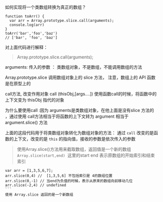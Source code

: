 如何实现将一个类数组转换为真正的数组？
```
function toArr() {
  var arr = Array.prototype.slice.call(arguments);
  console.log(arr)
}
toArr('bar','foo','baz')
// ['bar', 'foo', 'baz']
```

对上面代码进行解释：
> Array.prototype.slice.call(arguments);
>
arguments: 传入的参数 ： 类数组对象，不是数组，不能调用数组的方法

Array.prototype.slice 调用数组对象上的 slice 方法， 注意，数组上的 API 函数是在原型上的

call方法, 改变作用对象 call (thisObj,[args....])  使用函数call的时候，将函数中的上下文变为 thisObj 指代的对象

为什么要使用call :因为 arguments是类数组对象，在他上面是没有slice 方法的 ，通过使用 call方法相当于将函数的上下文转为 argument
相当于 argument.slice() 方法

上面的这段代码用于将类数组对象转化为数组对象的方法：
通过 `call` 改变的是函数的上下文，改变的是 `this` 的指向值，接收的参数是依次传入的参数 
>使用Array.slice()方法用来截取数组，返回值是一个新的数组
>  
`Array.slice(start,end)`  这里的start end 表示原数组的开始索引和结束索引  
```
var arr = [1,3,5,6,7];
arr.slice(0,4) //  [1,3,5,6] 不包括索引是 4的数组位置  
arr.slice(0,-1) // 当end为负值的时候，表示从原来的数组向前移动几位  
arr.slice(-2,4) // undefined
```  
使用 Array.slice 返回的是一个新数组  


